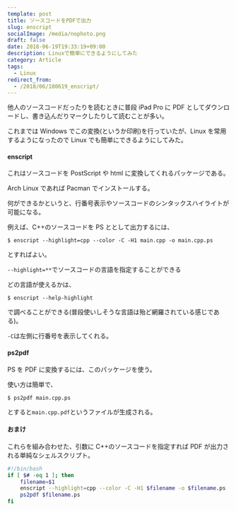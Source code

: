 ```yaml
---
template: post
title: ソースコードをPDFで出力
slug: enscript
socialImage: /media/nophoto.png
draft: false
date: 2018-06-19T19:33:19+09:00
description: Linuxで簡単にできるようにしてみた
category: Article
tags:
  - Linux
redirect_from:
  - /2018/06/180619_enscript/
---
```


他人のソースコードだったりを読むときに普段 iPad Pro に PDF としてダウンロードし、書き込んだりマークしたりして読むことが多い。

これまでは Windows でこの変換(というか印刷)を行っていたが、Linux を常用するようになったので Linux でも簡単にできるようにしてみた。

#### enscript

これはソースコードを PostScript や html に変換してくれるパッケージである。

Arch Linux であれば Pacman でインストールする。

何ができるかというと、行番号表示やソースコードのシンタックスハイライトが可能になる。

例えば、C++のソースコードを PS ととして出力するには、

```
$ enscript --highlight=cpp --color -C -H1 main.cpp -o main.cpp.ps
```

とすればよい。

`--highlight=**`でソースコードの言語を指定することができる

どの言語が使えるかは、

```
$ enscript --help-highlight
```

で調べることができる(普段使いしそうな言語は殆ど網羅されている感じである)。

`-C`は左側に行番号を表示してくれる。

#### ps2pdf

PS を PDF に変換するには、このパッケージを使う。

使い方は簡単で、

```
$ ps2pdf main.cpp.ps
```

とすると`main.cpp.pdf`というファイルが生成される。

#### おまけ

これらを組み合わせた、引数に C++のソースコードを指定すれば PDF が出力される単純なシェルスクリプト。

```bash
#!/bin/bash
if [ $# -eq 1 ]; then
	filename=$1
	enscript --highlight=cpp --color -C -H1 $filename -o $filename.ps
	ps2pdf $filename.ps
fi
```
